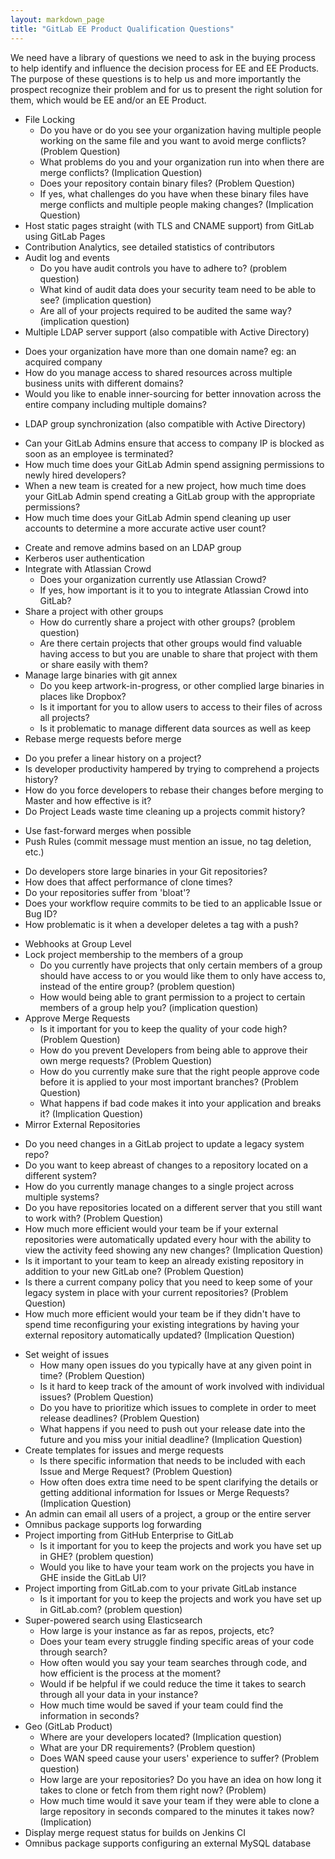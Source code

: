 ```yaml
---
layout: markdown_page
title: "GitLab EE Product Qualification Questions"
---
```



We need have a library of questions we need to ask in the buying process to help identify and influence the decision process for EE and EE Products. The purpose of these questions is to help us and more importantly the prospect recognize their problem and for us to present the right solution for them, which would be EE and/or an EE Product.

* File Locking
  - Do you have or do you see your organization having multiple people working on the same file and you want to avoid merge conflicts? (Problem Question)
  - What problems do you and your organization run into when there are merge conflicts? (Implication Question)
  - Does your repository contain binary files? (Problem Question)
  - If yes, what challenges do you have when these binary files have merge conflicts and multiple people making changes? (Implication Question)
* Host static pages straight (with TLS and CNAME support) from GitLab using GitLab Pages
* Contribution Analytics, see detailed statistics of contributors
* Audit log and events
  - Do you have audit controls you have to adhere to? (problem question)
  - What kind of audit data does your security team need to be able to see? (implication question)
  - Are all of your projects required to be audited the same way? (implication question)
* Multiple LDAP server support (also compatible with Active Directory)
 - Does your organization have more than one domain name? eg: an acquired company
 - How do you manage access to shared resources across multiple business units with different domains?
 - Would you like to enable inner-sourcing for better innovation across the entire company including multiple domains?
* LDAP group synchronization (also compatible with Active Directory)
 - Can your GitLab Admins ensure that access to company IP is blocked as soon as an employee is terminated?
 - How much time does your GitLab Admin spend assigning permissions to newly hired developers?
 - When a new team is created for a new project, how much time does your GitLab Admin spend creating a GitLab group with the appropriate permissions?
 - How much time does your GitLab Admin spend cleaning  up user accounts to determine a more accurate active user count?
* Create and remove admins based on an LDAP group
* Kerberos user authentication
* Integrate with Atlassian Crowd
  - Does your organization currently use Atlassian Crowd?
  - If yes, how important is it to you to integrate Atlassian Crowd into GitLab? 
* Share a project with other groups
  - How do currently share a project with other groups? (problem question)
  - Are there certain projects that other groups would find valuable having access to but you are unable to share that project with them or share easily with them?
* Manage large binaries with git annex
  - Do you keep artwork-in-progress, or other complied large binaries in places like Dropbox?
  - Is it important for you to allow users to access to their files of across all projects?
  - Is it problematic to manage different data sources as well as keep
* Rebase merge requests before merge
 - Do you prefer a linear history on a project?
 - Is developer productivity hampered by trying to comprehend a projects history?
 - How do you force developers to rebase their changes before merging to Master and how effective is it?
 - Do Project Leads waste time cleaning up a projects commit history?
* Use fast-forward merges when possible
* Push Rules (commit message must mention an issue, no tag deletion, etc.)
 - Do developers store large binaries  in your Git repositories?
 - How does that affect performance of clone times?
 - Do your repositories suffer from 'bloat'?
 - Does your workflow require commits to be tied to an applicable Issue or Bug ID?
 - How problematic is it when a developer deletes a tag with a push?
* Webhooks at Group Level
* Lock project membership to the members of a group
  - Do you currently have projects that only certain members of a group should have access to or you would like them to only have access to, instead of the entire group? (problem question)
  - How would being able to grant permission to a project to certain members of a group help you? (implication question)
* Approve Merge Requests
  - Is it important for you to keep the quality of your code high? (Problem Question)
  - How do you prevent Developers from being able to approve their own merge requests? (Problem Question)
  - How do you currently make sure that the right people approve code before it is applied to your most important branches? (Problem Question)
  - What happens if bad code makes it into your application and breaks it? (Implication Question)
* Mirror External Repositories
 - Do you need changes in a GitLab project to update a legacy system repo?
 - Do you want to keep abreast of changes to a repository located on a different system?
 - How do you currently manage changes to a single project across multiple systems?
 - Do you have repositories located on a different server that you still want to work with? (Problem Question)
 - How much more efficient would your team be if your external repositories were automatically updated every hour with the ability to view the activity feed showing any new changes? (Implication Question)
 - Is it important to your team to keep an already existing repository in addition to your new GitLab one? (Problem Question)
 - Is there a current company policy that you need to keep some of your legacy system in place with your current repositories? (Problem Question)
 - How much more efficient would your team be if they didn't have to spend time reconfiguring your existing integrations by having your external repository automatically updated? (Implication Question)
* Set weight of issues
  - How many open issues do you typically have at any given point in time? (Problem Question)
  - Is it hard to keep track of the amount of work involved with individual issues? (Problem Question)
  - Do you have to prioritize which issues to complete in order to meet release deadlines? (Problem Question)
  - What happens if you need to push out your release date into the future and you miss your initial deadline? (Implication Question)
* Create templates for issues and merge requests
  - Is there specific information that needs to be included with each Issue and Merge Request? (Problem Question)
  - How often does extra time need to be spent clarifying the details or getting additional information for Issues or Merge Requests? (Implication Question)
* An admin can email all users of a project, a group or the entire server
* Omnibus package supports log forwarding
* Project importing from GitHub Enterprise to GitLab
  - Is it important for you to keep the projects and work you have set up in GHE? (problem question)
  - Would you like to have your team work on the projects you have in GHE inside the GitLab UI?
* Project importing from GitLab.com to your private GitLab instance
  - Is it important for you to keep the projects and work you have set up in GitLab.com? (problem question)
* Super-powered search using Elasticsearch
  - How large is your instance as far as repos, projects, etc?
  - Does your team every struggle finding specific areas of your code through search?
  - How often would you say your team searches through code, and how efficient is the process at the moment?
  - Would if be helpful if we could reduce the time it takes to search through all your data in your instance?
  - How much time would be saved if your team could find the information in seconds?
* Geo (GitLab Product)
  - Where are your developers located? (Implication question)
  - What are your DR requirements? (Problem question)
  - Does WAN speed cause your users' experience to suffer? (Problem question)
  - How large are your repositories? Do you have an idea on how long it takes to clone or fetch from them right now? (Problem)
  - How much time would it save your team if they were able to clone a large repository in seconds compared to the minutes it takes now? (Implication)
* Display merge request status for builds on Jenkins CI
* Omnibus package supports configuring an external MySQL database